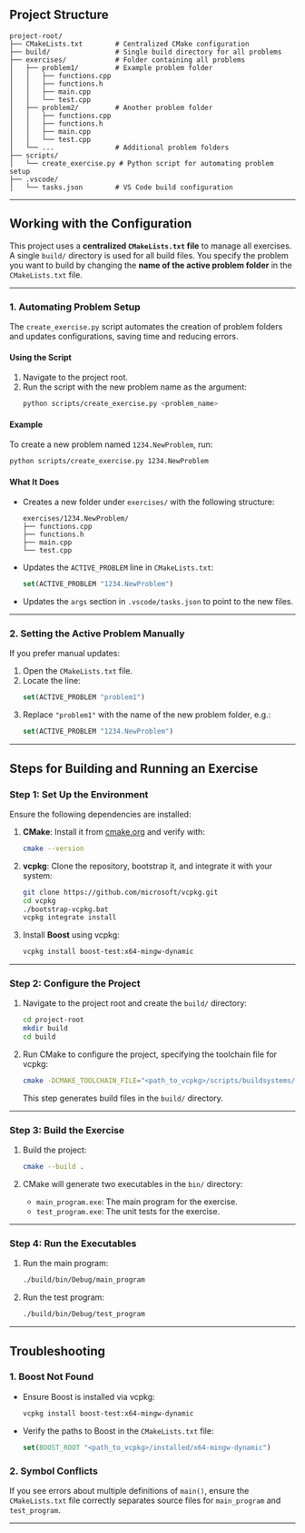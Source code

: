 ## **Project Structure**

```plaintext
project-root/
├── CMakeLists.txt        # Centralized CMake configuration
├── build/                # Single build directory for all problems
├── exercises/            # Folder containing all problems
│   ├── problem1/         # Example problem folder
│   │   ├── functions.cpp
│   │   ├── functions.h
│   │   ├── main.cpp
│   │   └── test.cpp
│   ├── problem2/         # Another problem folder
│   │   ├── functions.cpp
│   │   ├── functions.h
│   │   ├── main.cpp
│   │   └── test.cpp
│   └── ...               # Additional problem folders
├── scripts/
│   └── create_exercise.py # Python script for automating problem setup
├── .vscode/
│   └── tasks.json        # VS Code build configuration
```

---

## **Working with the Configuration**

This project uses a **centralized `CMakeLists.txt` file** to manage all exercises. A single `build/` directory is used for all build files. You specify the problem you want to build by changing the **name of the active problem folder** in the `CMakeLists.txt` file.

---

### **1. Automating Problem Setup**

The `create_exercise.py` script automates the creation of problem folders and updates configurations, saving time and reducing errors.

#### **Using the Script**
1. Navigate to the project root.
2. Run the script with the new problem name as the argument:
   ```bash
   python scripts/create_exercise.py <problem_name>
   ```

#### **Example**
To create a new problem named `1234.NewProblem`, run:
```bash
python scripts/create_exercise.py 1234.NewProblem
```

#### **What It Does**
- Creates a new folder under `exercises/` with the following structure:
  ```plaintext
  exercises/1234.NewProblem/
  ├── functions.cpp
  ├── functions.h
  ├── main.cpp
  └── test.cpp
  ```
- Updates the `ACTIVE_PROBLEM` line in `CMakeLists.txt`:
  ```cmake
  set(ACTIVE_PROBLEM "1234.NewProblem")
  ```
- Updates the `args` section in `.vscode/tasks.json` to point to the new files.

---

### **2. Setting the Active Problem Manually**

If you prefer manual updates:
1. Open the `CMakeLists.txt` file.
2. Locate the line:
   ```cmake
   set(ACTIVE_PROBLEM "problem1")
   ```
3. Replace `"problem1"` with the name of the new problem folder, e.g.:
   ```cmake
   set(ACTIVE_PROBLEM "1234.NewProblem")
   ```

---

## **Steps for Building and Running an Exercise**

### **Step 1: Set Up the Environment**

Ensure the following dependencies are installed:

1. **CMake**: Install it from [cmake.org](https://cmake.org/download/) and verify with:
   ```bash
   cmake --version
   ```
2. **vcpkg**: Clone the repository, bootstrap it, and integrate it with your system:
   ```bash
   git clone https://github.com/microsoft/vcpkg.git
   cd vcpkg
   ./bootstrap-vcpkg.bat
   vcpkg integrate install
   ```
3. Install **Boost** using vcpkg:
   ```bash
   vcpkg install boost-test:x64-mingw-dynamic
   ```

---

### **Step 2: Configure the Project**

1. Navigate to the project root and create the `build/` directory:
   ```bash
   cd project-root
   mkdir build
   cd build
   ```

2. Run CMake to configure the project, specifying the toolchain file for vcpkg:
   ```bash
   cmake -DCMAKE_TOOLCHAIN_FILE="<path_to_vcpkg>/scripts/buildsystems/vcpkg.cmake" ..
   ```

   This step generates build files in the `build/` directory.

---

### **Step 3: Build the Exercise**

1. Build the project:
   ```bash
   cmake --build .
   ```

2. CMake will generate two executables in the `bin/` directory:
   - `main_program.exe`: The main program for the exercise.
   - `test_program.exe`: The unit tests for the exercise.

---

### **Step 4: Run the Executables**

1. Run the main program:
   ```bash
   ./build/bin/Debug/main_program
   ```

2. Run the test program:
   ```bash
   ./build/bin/Debug/test_program
   ```

---

## **Troubleshooting**

### **1. Boost Not Found**

- Ensure Boost is installed via vcpkg:
  ```bash
  vcpkg install boost-test:x64-mingw-dynamic
  ```
- Verify the paths to Boost in the `CMakeLists.txt` file:
  ```cmake
  set(BOOST_ROOT "<path_to_vcpkg>/installed/x64-mingw-dynamic")
  ```

### **2. Symbol Conflicts**

If you see errors about multiple definitions of `main()`, ensure the `CMakeLists.txt` file correctly separates source files for `main_program` and `test_program`.

---